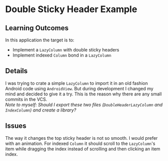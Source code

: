 # Double Sticky Header Example

## Learning Outcomes
In this application the target is to:
- Implement a `LazyColumn` with double sticky headers
- Implement indexed `Column` bond in a `LazyColumn`

## Details
I was trying to crate a simple `LazyColumn` to import it in an old fashion Android code using `AndroidView`.
But during development I changed my mind and decided to give it a try. This is the reason why there are any small commits in the VCS.<br/>
*Note to myself: Should I export these two files (`DoubleHeaderLazyColumn` and `IndexColumn`) and create a library?*

## Issues
The way it changes the top sticky header is not so smooth. I would prefer with an animation.
For indexed `Column` it should scroll to the `LazyColumn`'s item while dragging the index instead of scrolling and then clicking an item index.
